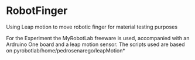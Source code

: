 # RobotFinger
Using Leap motion to move robotic finger for material testing purposes

For the Experiment the MyRobotLab freeware is used, accompanied with an Ardruino One board and a leap motion sensor.
The scripts used are based on pyrobotlab/home/pedrosenarego/leapMotion*
